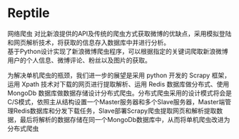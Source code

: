 # Reptile
网络爬虫
对比新浪提供的API及传统的爬虫方式获取微博的优缺点，采用模拟登陆和网页解析技术，将获取的信息存入数据库中并进行分析。  
基于Python设计实现了新浪微博爬虫程序，可以根据指定的关键词爬取新浪微博用户的个人信息、微博评论、粉丝以及图片的获取。  




为解决单机爬虫的瓶颈，我们进一步的展望是采用 python 开发的 Scrapy 框架，运用 Xpath 技术对下载的网页进行提取解析、运用 Redis 数据库做分布式、使用MongoDb 数据库做数据存储设计分布式爬虫。分布式爬虫采用的设计模式将会是C/S模式，依照主从结构设置一个Master服务器和多个Slave服务器，Master端管理Redis数据库和分发下载任务，Slave部署Scrapy爬虫提取网页和解析提取数据，最后将解析的数据存储在同一个MongoDb数据库中，从而将单机爬虫改进为分布式爬虫
